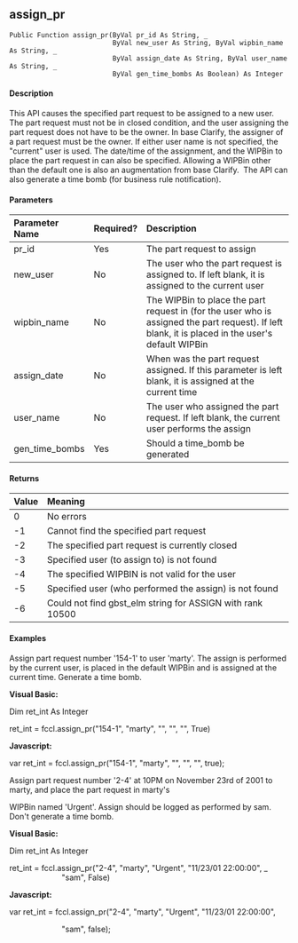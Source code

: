 assign_pr
---------

```
Public Function assign_pr(ByVal pr_id As String, _
                          ByVal new_user As String, ByVal wipbin_name As String, _
                          ByVal assign_date As String, ByVal user_name As String, _
                          ByVal gen_time_bombs As Boolean) As Integer
```

#### Description

This API causes the specified part request to be assigned to a new user. The part request must not be in closed condition, and the user assigning the part request does not have to be the owner. In base Clarify, the assigner of a part request must be the owner. If either user name is not specified, the "current" user is used. The date/time of the assignment, and the WIPBin to place the part request in can also be specified. Allowing a WIPBin other than the default one is also an augmentation from base Clarify.  The API can also generate a time bomb (for business rule notification).

#### Parameters

| Parameter Name | Required? | Description |
|:--- |:--- |:--- |
| pr_id | Yes | The part request to assign |
| new_user | No | The user who the part request is assigned to. If left blank, it is assigned to the current user |
| wipbin_name | No | The WIPBin to place the part request in (for the user who is assigned the part request). If left blank, it is placed in the user's default WIPBin |
| assign_date | No | When was the part request assigned. If this parameter is left blank, it is assigned at the current time |
| user_name | No | The user who assigned the part request. If left blank, the current user performs the assign |
| gen_time_bombs | Yes | Should a time_bomb be generated |

#### Returns

| Value | Meaning |
|:--- |:--- |
| 0 | No errors |
| -1 | Cannot find the specified part request |
| -2 | The specified part request is currently closed |
| -3 | Specified user (to assign to) is not found |
| -4 | The specified WIPBIN is not valid for the user |
| -5 | Specified user (who performed the assign) is not found |
| -6 | Could not find gbst_elm string for ASSIGN with rank 10500 |

#### Examples

Assign part request number '154-1' to user 'marty'. The assign is performed by the current user, is placed in the default WIPBin and is assigned at the current time. Generate a time bomb.

**Visual Basic:**

Dim ret_int As Integer

ret_int = fccl.assign_pr("154-1", "marty", "", "", "", True)

**Javascript:**

var ret_int = fccl.assign_pr("154-1", "marty", "", "", "", true);

 Assign part request number '2-4' at 10PM on November 23rd of 2001 to marty, and place the part request in marty's

WIPBin named 'Urgent'. Assign should be logged as performed by sam. Don't generate a time bomb.

**Visual Basic:**

Dim ret_int As Integer

ret_int = fccl.assign_pr("2-4", "marty", "Urgent", "11/23/01 22:00:00", _
                        "sam", False)

**Javascript:**

var ret_int = fccl.assign_pr("2-4", "marty", "Urgent", "11/23/01 22:00:00",

                        "sam", false);
